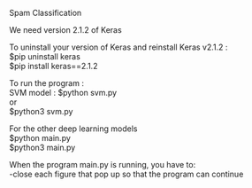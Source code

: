 Spam Classification

We need version 2.1.2 of Keras

To uninstall your version of Keras and reinstall Keras v2.1.2 :   
$pip uninstall keras   
$pip install keras==2.1.2   


To run the program :   
SVM model : 
$python svm.py  
or   
$python3 svm.py   

For the other deep learning models   
$python main.py   
$python3 main.py   


When the program main.py is running, you have to:  
-close each figure that pop up so that the program can continue  
